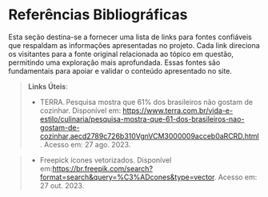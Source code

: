 # Referências Bibliográficas
Esta seção destina-se a fornecer uma lista de links para fontes confiáveis que respaldam as informações apresentadas no projeto. Cada link direciona os visitantes para a fonte original
relacionada ao tópico em questão, permitindo uma exploração mais aprofundada. Essas fontes são fundamentais para apoiar e validar o conteúdo apresentado no site.

> **Links Úteis**:
> - TERRA. Pesquisa mostra que 61% dos brasileiros não gostam de cozinhar. Disponível em: <https://www.terra.com.br/vida-e-estilo/culinaria/pesquisa-mostra-que-61-dos-brasileiros-nao-gostam-de-cozinhar,aecd2789c726b310VgnVCM3000009acceb0aRCRD.html>. Acesso em: 27 ago. 2023.

> - Freepick ícones vetorizados. Disponível em:<https://br.freepik.com/search?format=search&query=%C3%ADcones&type=vector>. Acesso em: 27 out. 2023.
